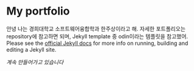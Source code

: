 # My portfolio

안녕 나는 경희대학교 소프트웨어융합학과 한주상이라고 해. 자세한 포트폴리오는 repository에 참고하면 되며, Jekyll template 중 odin이라는 템플릿을 참고했어. Please see the [official Jekyll docs](https://jekyllrb.com/docs/) for more info on running, building and editing a Jekyll site.

*계속 만들어가고 있습니다*




